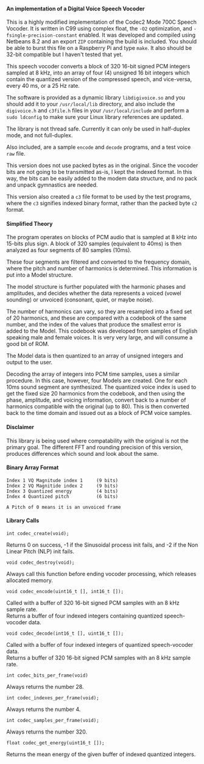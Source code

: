#### An implementation of a Digital Voice Speech Vocoder
This is a highly modified implementation of the Codec2 Mode 700C Speech Vocoder. It is written in C99 using complex float, the ```-O2``` optimization, and ```-fsingle-precision-constant``` enabled. It was developed and compiled using Netbeans 8.2 and an export ```ZIP``` containing the build is included. You should be able to burst this file on a Raspberry Pi and type ```make```. It also should be 32-bit compatible but I haven't tested that yet.

This speech vocoder converts a block of 320 16-bit signed PCM integers sampled at 8 kHz, into an array of four (4) unsigned 16 bit integers which contain the quantized version of the compressed speech, and vice-versa, every 40 ms, or a 25 Hz rate.

The software is provided as a dynamic library ```libdigivoice.so``` and you should add it to your ```/usr/local/lib``` directory, and also include the ```digivoice.h``` and ```c3file.h``` files in your ```/usr/local/include``` and perform a ```sudo ldconfig``` to make sure your Linux library references are updated.

The library is not thread safe. Currently it can only be used in half-duplex mode, and not full-duplex.

Also included, are a sample ```encode``` and ```decode``` programs, and a test voice ```raw``` file.

This version does not use packed bytes as in the original. Since the vocoder bits are not going to be transmitted as-is, I kept the indexed format. In this way, the bits can be easily added to the modem data structure, and no pack and unpack gymnastics are needed.

This version also created a ```c3``` file format to be used by the test programs, where the ```c3``` signifies indexed binary format, rather than the packed byte ```c2``` format.

#### Simplified Theory
The program operates on blocks of PCM audio that is sampled at 8 kHz into 15-bits plus sign. A block of 320 samples (equivalent to 40ms) is then analyzed as four segments of 80 samples (10ms).

These four segments are filtered and converted to the frequency domain, where the pitch and number of harmonics is determined. This information is put into a Model structure.

The model structure is further populated with the harmonic phases and amplitudes, and decides whether the data represents a voiced (vowel sounding) or unvoiced (consonant, quiet, or maybe noise).

The number of harmonics can vary, so they are resampled into a fixed set of 20 harmonics, and these are compared with a codebook of the same number, and the index of the values that produce the smallest error is added to the Model. This codebook was developed from samples of English speaking male and female voices. It is very very large, and will consume a good bit of ROM.

The Model data is then quantized to an array of unsigned integers and output to the user.

Decoding the array of integers into PCM time samples, uses a similar procedure. In this case, however, four Models are created. One for each 10ms sound segment are synthesized. The quantized voice index is used to get the fixed size 20 harmonics from the codebook, and then using the phase, amplitude, and voicing information, convert back to a number of harmonics compatible with the original (up to 80). This is then converted back to the time domain and issued out as a block of PCM voice samples.

#### Disclaimer
This library is being used where compatability with the original is not the primary goal. The different FFT and rounding precision of this version, produces differences which sound and look about the same.

#### Binary Array Format
```
Index 1 VQ Magnitude index 1     (9 bits)
Index 2 VQ Magnitide index 2     (9 bits)
Index 3 Quantized energy         (4 bits)
Index 4 Quantized pitch          (6 bits)

A Pitch of 0 means it is an unvoiced frame
```
#### Library Calls
```
int codec_create(void);
```
Returns 0 on success, -1 if the Sinusoidal process init fails, and -2 if the Non Linear Pitch (NLP) init fails.   
```
void codec_destroy(void);
```
Always call this function before ending vocoder processing, which releases allocated memory.   
```
void codec_encode(uint16_t [], int16_t []);
```
Called with a buffer of 320 16-bit signed PCM samples with an 8 kHz sample rate.   
Returns a buffer of four indexed integers containing quantized speech-vocoder data.   
```
void codec_decode(int16_t [], uint16_t []);
```
Called with a buffer of four indexed integers of quantized speech-vocoder data.   
Returns a buffer of 320 16-bit signed PCM samples with an 8 kHz sample rate.   
```
int codec_bits_per_frame(void)
```
Always returns the number 28.   
```
int codec_indexes_per_frame(void);
```
Always returns the number 4.   
```
int codec_samples_per_frame(void);
```
Always returns the number 320.   
```
float codec_get_energy(uint16_t []);
```
Returns the mean energy of the given buffer of indexed quantized integers.   

